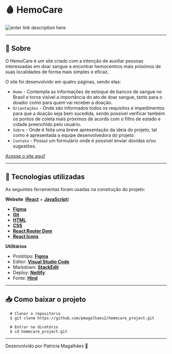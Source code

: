 #  🩸 HemoCare

![enter link description here](https://i.ibb.co/6XVFZ5s/hemo-care.gif)

---

##  📜  Sobre

O HemoCare é um site criado com a intenção de auxiliar pessoas interessadas em doar sangue a encontrar hemocentros mais próximos de suas localidades de forma mais simples e eficaz.

O site foi desenvolvido em quatro páginas, sendo elas:

-  `Home` -  Contempla as informações de estoque de bancos de sangue no Brasil e torna visível a importância do ato de doar sangue, tanto para o doador como para quem vai receber a doação. 
 -  `Orientações` - Onde são informados todos os requisitos e impedimentos para que a doação seja bem sucedida, sendo possível verificar também os pontos de coleta mais próximos de acordo com o filtro de estado e cidade preenchido pelo usuário.
 - `Sobre` - Onde é feita uma breve apresentação da ideia do projeto, tal como é apresentada a equipe desenvolvedora do projeto.
-  `Contato` - Possui um formulário onde é possível enviar dúvidas e/ou sugestões.

[Acesse o site aqui!](https://hemo-care.netlify.app/)


---

## 🚀 Tecnologias utilizadas
As seguintes ferramentas foram usadas na construção do projeto:

**Website** (**[React](https://reactjs.org/)** + **[JavaScript](https://developer.mozilla.org/en-US/docs/Web/JavaScript)**)
- **[Figma](https://www.figma.com/)**
- **[Git](https://git-scm.com/doc)**
- **[HTML](https://developer.mozilla.org/pt-BR/docs/Web/HTML)**
- **[CSS](https://developer.mozilla.org/pt-BR/docs/Web/CSS)**
-   **[React Router Dom](https://github.com/ReactTraining/react-router/tree/master/packages/react-router-dom)**
-   **[React Icons](https://react-icons.github.io/react-icons/)**

**Utilitários**
- Protótipo: **[Figma](https://www.figma.com/)**
- Editor: **[Visual Studio Code](https://code.visualstudio.com/)**
- Markdown: **[StackEdit](https://stackedit.io/)**
- Deploy: **[Netlify](https://www.netlify.com/)**
- Fonte: **[Hind](https://fonts.google.com/specimen/Hind)**

---

## 📥    Como baixar o projeto

      # Clonar o repositório
      $ git clone https://github.com/pmagalhaes2/hemocare_project.git
      
      # Entrar no diretório
      $ cd homecare_project.git

----------

Desenvolvido por Patricia Magalhães 💙